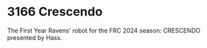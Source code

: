 # 3166 Crescendo

The First Year Ravens' robot for the FRC 2024 season: CRESCENDO presented by Hass.